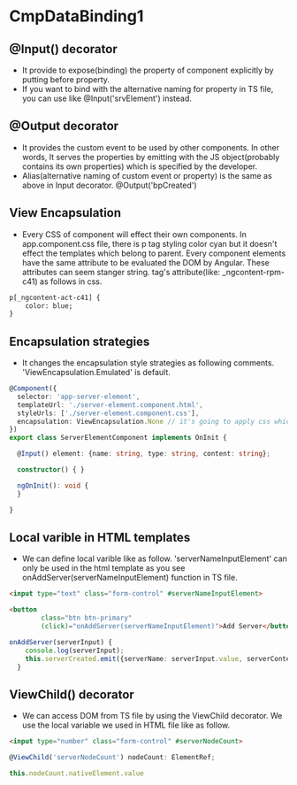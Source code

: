 # CmpDataBinding1

## @Input() decorator
-   It provide to expose(binding) the property of component explicitly by putting before property.
-   If you want to bind with the alternative naming for property in TS file, you can use like @Input('srvElement') instead.

## @Output decorator
-   It provides the custom event to be used by other components. In other words, It serves the properties by emitting with the JS object(probably contains its own properties) which is specified by the developer.
-   Alias(alternative naming of custom event or property) is the same as above in Input decorator. @Output('bpCreated')

## View Encapsulation
-   Every CSS of component will effect their own components. In app.component.css file, there is p tag styling color cyan but it doesn't effect the templates which belong to parent. Every component elements have the same attribute to be evaluated the DOM by Angular. These attributes can seem stanger string. tag's attribute(like: _ngcontent-rpm-c41) as follows in css.

```html
p[_ngcontent-act-c41] {
    color: blue;
}

```

## Encapsulation strategies

- It changes the encapsulation style strategies as following comments. 'ViewEncapsulation.Emulated' is default.

```typescript
@Component({
  selector: 'app-server-element',
  templateUrl: './server-element.component.html',
  styleUrls: ['./server-element.component.css'],
  encapsulation: ViewEncapsulation.None // it's going to apply css which is written in css of this component globally. So it will remove style encapsulation then styles will be affected globally. 'ViewEncapsulation.ShadowDom' provides the shadow dom to encapsulate styles.
})
export class ServerElementComponent implements OnInit {

  @Input() element: {name: string, type: string, content: string};

  constructor() { }

  ngOnInit(): void {
  }

}
```

## Local varible in HTML templates

- We can define local varible like as follow. 'serverNameInputElement' can only be used in the html template as you see onAddServer(serverNameInputElement) function in TS file.

```html
<input type="text" class="form-control" #serverNameInputElement>

<button
        class="btn btn-primary"
        (click)="onAddServer(serverNameInputElement)">Add Server</button>
```

```typescript
onAddServer(serverInput) {
    console.log(serverInput);
    this.serverCreated.emit({serverName: serverInput.value, serverContent: this.newServerContent});
  }
```

## ViewChild() decorator

- We can access DOM from TS file by using the ViewChild decorator. We use the local variable we used in HTML file like as follow.

```html
<input type="number" class="form-control" #serverNodeCount>
````

```typescript
@ViewChild('serverNodeCount') nodeCount: ElementRef;

this.nodeCount.nativeElement.value
```